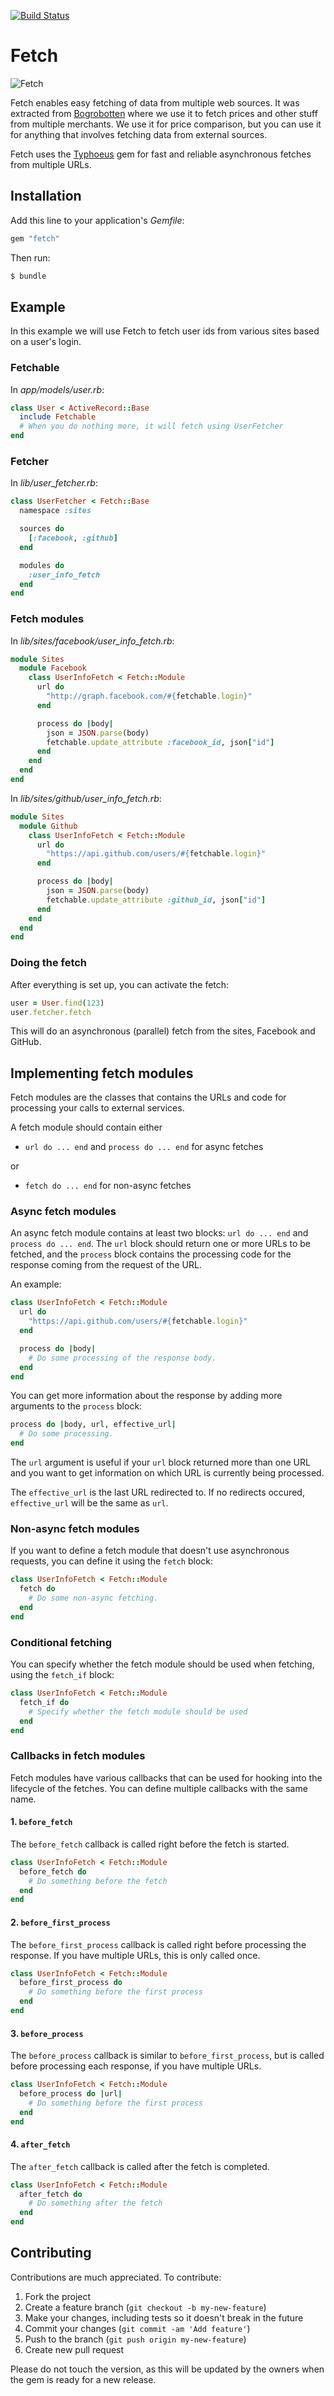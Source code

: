 [![Build Status](https://secure.travis-ci.org/bogrobotten/fetch.png)](http://travis-ci.org/bogrobotten/fetch)

# Fetch

![Fetch](http://i.imgur.com/B8TXlri.png)

Fetch enables easy fetching of data from multiple web sources.
It was extracted from [Bogrobotten](http://www.bogrobotten.dk) where we use it
to fetch prices and other stuff from multiple merchants.
We use it for price comparison, but you can use it for anything that involves
fetching data from external sources.

Fetch uses the [Typhoeus](https://github.com/typhoeus/typhoeus) gem for fast
and reliable asynchronous fetches from multiple URLs.

## Installation

Add this line to your application's *Gemfile*:

```ruby
gem "fetch"
```

Then run:

```bash
$ bundle
```

## Example

In this example we will use Fetch to fetch user ids from various sites based
on a user's login.

### Fetchable

In *app/models/user.rb*:

```ruby
class User < ActiveRecord::Base
  include Fetchable
  # When you do nothing more, it will fetch using UserFetcher
end
```

### Fetcher

In *lib/user_fetcher.rb*:

```ruby
class UserFetcher < Fetch::Base
  namespace :sites

  sources do
    [:facebook, :github]
  end

  modules do
    :user_info_fetch
  end
end
```

### Fetch modules

In *lib/sites/facebook/user_info_fetch.rb*:

```ruby
module Sites
  module Facebook
    class UserInfoFetch < Fetch::Module
      url do
        "http://graph.facebook.com/#{fetchable.login}"
      end

      process do |body|
        json = JSON.parse(body)
        fetchable.update_attribute :facebook_id, json["id"]
      end
    end
  end
end
```

In *lib/sites/github/user_info_fetch.rb*:

```ruby
module Sites
  module Github
    class UserInfoFetch < Fetch::Module
      url do
        "https://api.github.com/users/#{fetchable.login}"
      end

      process do |body|
        json = JSON.parse(body)
        fetchable.update_attribute :github_id, json["id"]
      end
    end
  end
end
```

### Doing the fetch

After everything is set up, you can activate the fetch:

```ruby
user = User.find(123)
user.fetcher.fetch
```

This will do an asynchronous (parallel) fetch from the sites, Facebook and GitHub.

## Implementing fetch modules

Fetch modules are the classes that contains the URLs and code for processing
your calls to external services.

A fetch module should contain either

* `url do ... end` and `process do ... end` for async fetches

or

* `fetch do ... end` for non-async fetches

### Async fetch modules

An async fetch module contains at least two blocks: `url do ... end` and
`process do ... end`. The `url` block should return one or more URLs to be
fetched, and the `process` block contains the processing code for the response
coming from the request of the URL.

An example:

```ruby
class UserInfoFetch < Fetch::Module
  url do
    "https://api.github.com/users/#{fetchable.login}"
  end

  process do |body|
    # Do some processing of the response body.
  end
end
```

You can get more information about the response by adding more arguments to the
`process` block:

```ruby
process do |body, url, effective_url|
  # Do some processing.
end
```

The `url` argument is useful if your `url` block returned more than one URL and
you want to get information on which URL is currently being processed.

The `effective_url` is the last URL redirected to. If no redirects occured,
`effective_url` will be the same as `url`.

### Non-async fetch modules

If you want to define a fetch module that doesn't use asynchronous requests,
you can define it using the `fetch` block:

```ruby
class UserInfoFetch < Fetch::Module
  fetch do
    # Do some non-async fetching.
  end
end
```

### Conditional fetching

You can specify whether the fetch module should be used when fetching, using
the `fetch_if` block:

```ruby
class UserInfoFetch < Fetch::Module
  fetch_if do
    # Specify whether the fetch module should be used
  end
end
```


### Callbacks in fetch modules

Fetch modules have various callbacks that can be used for hooking into the
lifecycle of the fetches. You can define multiple callbacks with the same name.

#### 1. `before_fetch`

The `before_fetch` callback is called right before the fetch is started.

```ruby
class UserInfoFetch < Fetch::Module
  before_fetch do
    # Do something before the fetch
  end
end
```

#### 2. `before_first_process`

The `before_first_process` callback is called right before processing the
response. If you have multiple URLs, this is only called once.

```ruby
class UserInfoFetch < Fetch::Module
  before_first_process do
    # Do something before the first process
  end
end
```

#### 3. `before_process`

The `before_process` callback is similar to `before_first_process`, but is
called before processing each response, if you have multiple URLs.

```ruby
class UserInfoFetch < Fetch::Module
  before_process do |url|
    # Do something before the first process
  end
end
```

#### 4. `after_fetch`

The `after_fetch` callback is called after the fetch is completed.

```ruby
class UserInfoFetch < Fetch::Module
  after_fetch do
    # Do something after the fetch
  end
end
```


## Contributing

Contributions are much appreciated. To contribute:

1. Fork the project
2. Create a feature branch (`git checkout -b my-new-feature`)
3. Make your changes, including tests so it doesn't break in the future
4. Commit your changes (`git commit -am 'Add feature'`)
5. Push to the branch (`git push origin my-new-feature`)
6. Create new pull request

Please do not touch the version, as this will be updated by the owners when the gem is ready for a new release.
